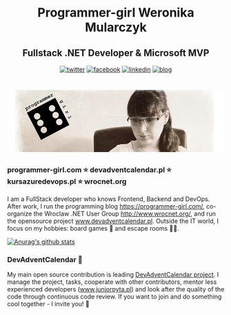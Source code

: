 
<h1 align="center">Programmer-girl Weronika Mularczyk</h1>
<h2 align="center">Fullstack .NET Developer & Microsoft MVP</h2>
<p align="center">
  <a href="https://twitter.com/_programmergirl"><img src="https://cdn1.iconfinder.com/data/icons/social-80/32/Social_social_twitter-32.png" alt="twitter"></a>
  <a href="https://www.facebook.com/programmergirlblog/"><img src="https://cdn1.iconfinder.com/data/icons/social-80/32/Social_social_facebook-32.png" alt="facebook"></a>
  <a href="https://www.linkedin.com/in/weronika-tobor/"><img src="https://cdn1.iconfinder.com/data/icons/social-80/32/Social_social_linkedin_linked_in-32.png" alt="linkedin"></a>
  <a href="https://programmer-girl.com/"><img src="https://cdn1.iconfinder.com/data/icons/social-80/32/Social_social_dribbble_dribble_dribbbble-32.png" alt="blog"></a>
</p>

# [![header](https://github.com/WTobor/WTobor/blob/master/imgs/Programmer-Girl_background.jpg)](https://programmer-girl.com)

### programmer-girl.com :star: devadventcalendar.pl :star: kursazuredevops.pl :star: wrocnet.org

I am a FullStack developer who knows Frontend, Backend and DevOps. After work, I run the programming blog https://programmer-girl.com/, co-organize the Wroclaw .NET User Group http://www.wrocnet.org/, and run the opensource project www.devadventcalendar.pl. Outside the IT world, I focus on my hobbies: board games :game_die: and escape rooms :running_woman:.

[![Anurag's github stats](https://github-readme-stats.vercel.app/api?username=WTobor&show_icons=true)](https://github.com/anuraghazra/github-readme-stats)

### DevAdventCalendar :santa:

My main open source contribution is leading [DevAdventCalendar project](https://github.com/DevAdventCalendar/DevAdventCalendar). I manage the project, tasks, cooperate with other contributors, mentor less experienced developers (www.juniorpyta.pl) and look after the quality of the code through continuous code review. If you want to join and do something cool together - I invite you! :slightly_smiling_face:
